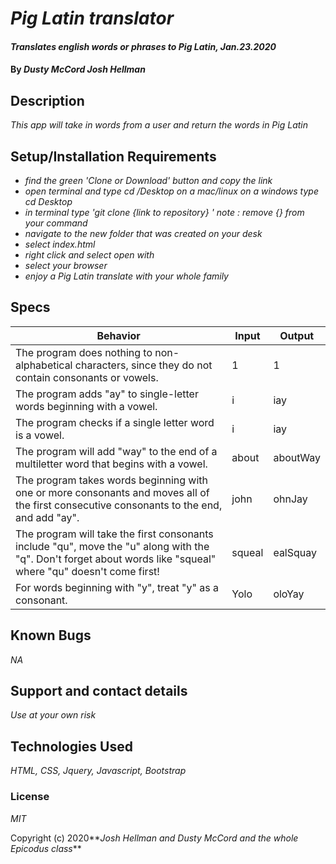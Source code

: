 # _Pig Latin translator_

#### _Translates english words or phrases to Pig Latin, Jan.23.2020_

#### By _**Dusty McCord Josh Hellman**_

## Description

_This app will take in words from a user and return the words in Pig Latin_

## Setup/Installation Requirements

* _find the green 'Clone or Download' button and copy the link_
* _open terminal and type cd /Desktop on a mac/linux on a windows type cd Desktop_
* _in terminal type 'git clone {link to repository} ' note : remove {} from your command_
* _navigate to the new folder that was created on your desk_
* _select index.html_
* _right click and select open with_
* _select your browser_
* _enjoy a Pig Latin translate with your whole family_

## Specs

Behavior | Input |  Output
-----------|-------|----
The program does nothing to non-alphabetical characters, since they do not contain consonants or vowels. | 1 | 1
The program adds "ay" to single-letter words beginning with a vowel. | i | iay
The program checks if a single letter word is a vowel. | i | iay
The program will add "way" to the end of a multiletter word that begins with a vowel. | about | aboutWay
The program takes words beginning with one or more consonants and moves all of the first consecutive consonants to the end, and add "ay". | john | ohnJay
The program will take the first consonants include "qu", move the "u" along with the "q". Don't forget about words like "squeal" where "qu" doesn't come first! | squeal | ealSquay
For words beginning with "y", treat "y" as a consonant. | Yolo | oloYay

## Known Bugs

_NA_

## Support and contact details

_Use at your own risk_

## Technologies Used

_HTML, CSS, Jquery, Javascript, Bootstrap_

### License

*MIT*

Copyright (c) 2020**_Josh Hellman and Dusty McCord and the whole Epicodus class_**
